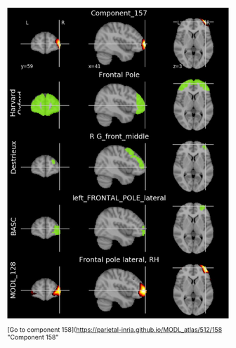 


![157](preliminary/157.jpg "Component 157")

[Go to component 158](https://parietal-inria.github.io/MODL_atlas/512/158 "Component 158"